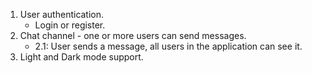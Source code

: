 1. User authentication.
    - Login or register.
2. Chat channel - one or more users can send messages.
    - 2.1: User sends a message, all users in the application can see it.
3. Light and Dark mode support.
